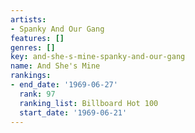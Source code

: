 ```yaml
---
artists:
- Spanky And Our Gang
features: []
genres: []
key: and-she-s-mine-spanky-and-our-gang
name: And She's Mine
rankings:
- end_date: '1969-06-27'
  rank: 97
  ranking_list: Billboard Hot 100
  start_date: '1969-06-21'
---
```


